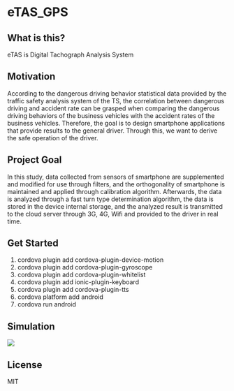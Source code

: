 # eTAS_GPS

## What is this?
  eTAS is Digital Tachograph Analysis System
  
## Motivation
  According to the dangerous driving behavior statistical data provided by the traffic safety analysis system of the TS, the correlation between dangerous driving and accident rate can be grasped when comparing the dangerous driving behaviors of the business vehicles with the accident rates of the business vehicles. Therefore, the goal is to design smartphone applications that provide results to the general driver. Through this, we want to derive the safe operation of the driver.
  
## Project Goal
  In this study, data collected from sensors of smartphone are supplemented and modified for use through filters, and the orthogonality of smartphone is maintained and applied through calibration algorithm. Afterwards, the data is analyzed through a fast turn type determination algorithm, the data is stored in the device internal storage, and the analyzed result is transmitted to the cloud server through 3G, 4G, Wifi and provided to the driver in real time.
  
## Get Started
1. cordova plugin add cordova-plugin-device-motion
2. cordova plugin add cordova-plugin-gyroscope
3. cordova plugin add cordova-plugin-whitelist
4. cordova plugin add ionic-plugin-keyboard
5. cordova plugin add cordova-plugin-tts
6. cordova platform add android
7. cordova run android

## Simulation
[![](http://i.imgur.com/ZQx7yqG.png)](https://youtu.be/aJdWnlV1NOw)

## License
MIT
